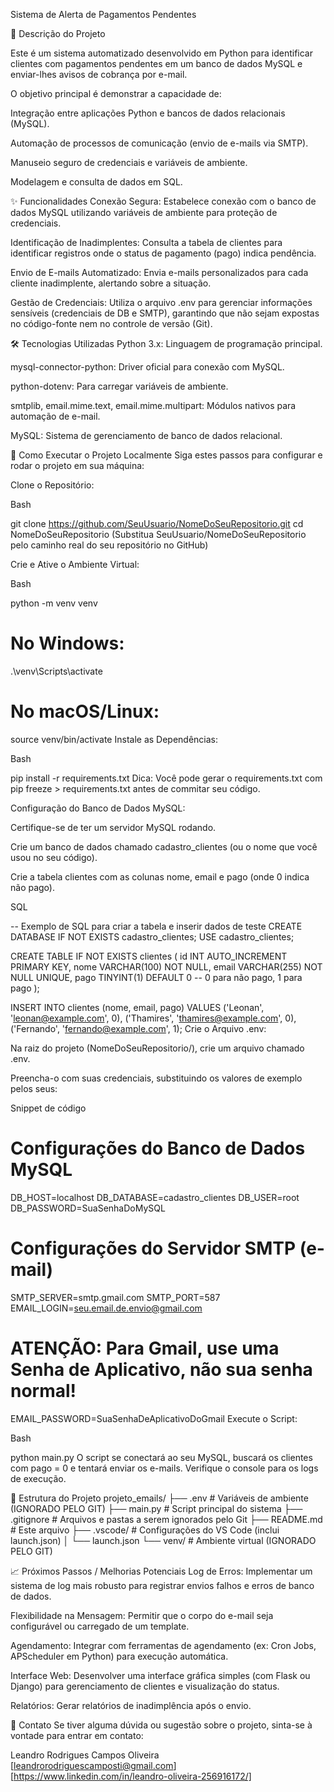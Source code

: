 Sistema de Alerta de Pagamentos Pendentes

📄 Descrição do Projeto

Este é um sistema automatizado desenvolvido em Python para identificar clientes com pagamentos pendentes em um banco de dados MySQL e enviar-lhes avisos de cobrança por e-mail.

O objetivo principal é demonstrar a capacidade de:

Integração entre aplicações Python e bancos de dados relacionais (MySQL).

Automação de processos de comunicação (envio de e-mails via SMTP).

Manuseio seguro de credenciais e variáveis de ambiente.

Modelagem e consulta de dados em SQL.

✨ Funcionalidades
Conexão Segura: Estabelece conexão com o banco de dados MySQL utilizando variáveis de ambiente para proteção de credenciais.

Identificação de Inadimplentes: Consulta a tabela de clientes para identificar registros onde o status de pagamento (pago) indica pendência.

Envio de E-mails Automatizado: Envia e-mails personalizados para cada cliente inadimplente, alertando sobre a situação.

Gestão de Credenciais: Utiliza o arquivo .env para gerenciar informações sensíveis (credenciais de DB e SMTP), garantindo que não sejam expostas no código-fonte nem no controle de versão (Git).

🛠️ Tecnologias Utilizadas
Python 3.x: Linguagem de programação principal.

mysql-connector-python: Driver oficial para conexão com MySQL.

python-dotenv: Para carregar variáveis de ambiente.

smtplib, email.mime.text, email.mime.multipart: Módulos nativos para automação de e-mail.

MySQL: Sistema de gerenciamento de banco de dados relacional.

🚀 Como Executar o Projeto Localmente
Siga estes passos para configurar e rodar o projeto em sua máquina:

Clone o Repositório:

Bash

git clone https://github.com/SeuUsuario/NomeDoSeuRepositorio.git
cd NomeDoSeuRepositorio
(Substitua SeuUsuario/NomeDoSeuRepositorio pelo caminho real do seu repositório no GitHub)

Crie e Ative o Ambiente Virtual:

Bash

python -m venv venv
# No Windows:
.\venv\Scripts\activate
# No macOS/Linux:
source venv/bin/activate
Instale as Dependências:

Bash

pip install -r requirements.txt
Dica: Você pode gerar o requirements.txt com pip freeze > requirements.txt antes de commitar seu código.

Configuração do Banco de Dados MySQL:

Certifique-se de ter um servidor MySQL rodando.

Crie um banco de dados chamado cadastro_clientes (ou o nome que você usou no seu código).

Crie a tabela clientes com as colunas nome, email e pago (onde 0 indica não pago).

SQL

-- Exemplo de SQL para criar a tabela e inserir dados de teste
CREATE DATABASE IF NOT EXISTS cadastro_clientes;
USE cadastro_clientes;

CREATE TABLE IF NOT EXISTS clientes (
    id INT AUTO_INCREMENT PRIMARY KEY,
    nome VARCHAR(100) NOT NULL,
    email VARCHAR(255) NOT NULL UNIQUE,
    pago TINYINT(1) DEFAULT 0 -- 0 para não pago, 1 para pago
);

INSERT INTO clientes (nome, email, pago) VALUES
('Leonan', 'leonan@example.com', 0),
('Thamires', 'thamires@example.com', 0),
('Fernando', 'fernando@example.com', 1);
Crie o Arquivo .env:

Na raiz do projeto (NomeDoSeuRepositorio/), crie um arquivo chamado .env.

Preencha-o com suas credenciais, substituindo os valores de exemplo pelos seus:

Snippet de código

# Configurações do Banco de Dados MySQL
DB_HOST=localhost
DB_DATABASE=cadastro_clientes
DB_USER=root
DB_PASSWORD=SuaSenhaDoMySQL

# Configurações do Servidor SMTP (e-mail)
SMTP_SERVER=smtp.gmail.com
SMTP_PORT=587
EMAIL_LOGIN=seu.email.de.envio@gmail.com
# ATENÇÃO: Para Gmail, use uma Senha de Aplicativo, não sua senha normal!
EMAIL_PASSWORD=SuaSenhaDeAplicativoDoGmail
Execute o Script:

Bash

python main.py
O script se conectará ao seu MySQL, buscará os clientes com pago = 0 e tentará enviar os e-mails. Verifique o console para os logs de execução.

📂 Estrutura do Projeto
projeto_emails/
├── .env                  # Variáveis de ambiente (IGNORADO PELO GIT)
├── main.py               # Script principal do sistema
├── .gitignore            # Arquivos e pastas a serem ignorados pelo Git
├── README.md             # Este arquivo
├── .vscode/              # Configurações do VS Code (inclui launch.json)
│   └── launch.json
└── venv/                 # Ambiente virtual (IGNORADO PELO GIT)

📈 Próximos Passos / Melhorias Potenciais
Log de Erros: Implementar um sistema de log mais robusto para registrar envios falhos e erros de banco de dados.

Flexibilidade na Mensagem: Permitir que o corpo do e-mail seja configurável ou carregado de um template.

Agendamento: Integrar com ferramentas de agendamento (ex: Cron Jobs, APScheduler em Python) para execução automática.

Interface Web: Desenvolver uma interface gráfica simples (com Flask ou Django) para gerenciamento de clientes e visualização do status.

Relatórios: Gerar relatórios de inadimplência após o envio.

📧 Contato
Se tiver alguma dúvida ou sugestão sobre o projeto, sinta-se à vontade para entrar em contato:

Leandro Rodrigues Campos Oliveira
[leandrorodriguescamposti@gmail.com]
[https://www.linkedin.com/in/leandro-oliveira-256916172/]
